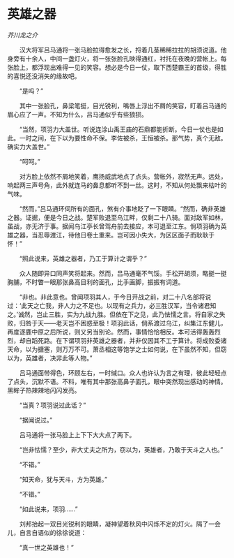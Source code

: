 # 英雄之器

*芥川龙之介*

　　汉大将军吕马通将一张马脸拉得愈发之长，捋着几茎稀稀拉拉的胡须说道。他身旁有十余人，中间一盏灯火，将一张张脸孔映得通红，衬托在夜晚的营帐上。每张脸上，都浮现出难得一见的笑容。想必是今日一仗，取下西楚霸王的首级，得胜的喜悦还没消失的缘故吧。

　　“是吗？”

　　其中一张脸孔，鼻梁笔挺，目光锐利，嘴唇上浮出不屑的笑容，盯着吕马通的眉心应了一声。不知为什么，吕马通似乎有些狼狈。

　　“当然，项羽力大盖世。听说连涂山禹王庙的石鼎都能折断。今日一仗也是如此。一时之间，在下以为要性命不保。李佐被杀，王恒被杀。那气势，真个无敌。确实力大盖世。”

　　“呵呵。”

　　对方脸上依然不屑地笑着，鹰扬威武地点了点头。营帐外，寂然无声。远处，响起两三声号角，此外就连马的鼻息都听不到一丝。这时，不知从何处飘来枯叶的气味。

　　“然而，”吕马通环伺所有的面孔，煞有介事地眨了一下眼睛。“然而，确非英雄之器。证据，便是今日之战。楚军败退至乌江畔，仅剩二十八骑。面对敌军如林，虽战，亦无济于事。据闻乌江亭长曾驾舟前去接应，本可退至江东。倘项羽确为英雄之器，当忍辱渡江，待他日卷土重来。岂可因小失大，为区区面子而耿耿于怀！”

　　“照此说来，英雄之器者，乃工于算计之谓乎？”

　　众人随即异口同声笑将起来。然而，吕马通毫不气馁。手松开胡须，略挺一挺胸脯，不时瞥一眼那张鼻高目利的面孔，比手画脚，振振有词道。

　　“非也。非此意也。曾闻项羽其人，于今日开战之前，对二十八名部将说过：‘此天之亡我，非人力之不足也。以现有之兵力，必三胜汉军，当令诸君知之。’诚然，岂止三胜，实为九战九胜。但依在下之见，此乃怯懦之言。将自家之失败，归咎于天——老天岂不困惑至极！项羽此话，倘系渡过乌江，纠集江东健儿，再度逐鹿中原之后所说，则又另当别论。然而，事情恰恰相反。本可活得轰轰烈烈，却自蹈死路。在下谓项羽非英雄之器者，并非仅因其不工于算计。将成败委诸天命，以为搪塞，则万万不可。萧丞相这等饱学之士如何说，在下虽然不知，但窃以为，英雄者，决非此等人物。”

　　吕马通面带得色，环顾左右，一时缄口。众人也许认为言之有理，彼此轻轻点了点头，沉默不语。不料，唯有其中那张高鼻子面孔，眼中突然现出感动的神情。黑眸子热辣辣地闪闪发亮。

　　“当真？项羽说过此话？”

　　“据闻说过。”

　　吕马通将一张马脸上上下下大大点了两下。

　　“岂非怯懦？至少，非大丈夫之所为，窃以为，英雄者，乃敢于天斗之人也。”

　　“不错。”

　　“知天命，犹与天斗，方为英雄。”

　　“不错。”

　　“如此说来，项羽……”

　　刘邦抬起一双目光锐利的眼睛，凝神望着秋风中闪烁不定的灯火。隔了一会儿，自言自语似的徐徐说道：

　　“真一世之英雄也！”